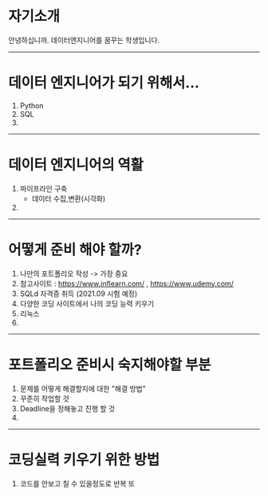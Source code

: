 # 자기소개

안녕하십니까. 데이터엔지니어를 꿈꾸는 학생입니다.

-------------------------------------------------------------------

# 데이터 엔지니어가 되기 위해서...

1. Python
2. SQL
3. 

-------------------------------------------------------------------

# 데이터 엔지니어의 역활 

1. 파이프라인 구축
   - 데이터 수집,변환(시각화)
2.  


-------------------------------------------------------------------

# 어떻게 준비 해야 할까?

1. 나만의 포트폴리오 작성 -> 가장 중요 
2. 참고사이트 : https://www.inflearn.com/ , https://www.udemy.com/
3. SQLd 자격증 취득 (2021.09 시험 예정)
4. 다양한 코딩 사이트에서 나의 코딩 능력 키우기
5. 리눅스
6. 

-------------------------------------------------------------------

# 포트폴리오 준비시 숙지해야할 부분

1. 문제를 어떻게 해결할지에 대한 "해결 방법"
2. 꾸준히 작업할 것
3. Deadline을 정해놓고 진행 할 것
4. 

-------------------------------------------------------------------

# 코딩실력 키우기 위한 방법 

1. 코드를 안보고 칠 수 있을정도로 반복 또 
